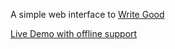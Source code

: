 A simple web interface to [Write Good](https://github.com/btford/write-good "Write Good")

[Live Demo with offline support](https://lyleg.github.io/write-good-web/)

